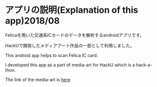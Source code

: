 # アプリの説明(Explanation of this app)2018/08
Felicaを用いた交通系ICカードのデータを解析するandroidアプリです。

HackUで開発したメディアアート作品の一部として利用しました。

This android app helps to scan Felica IC card.

I developed this app as a part of media-art for HackU which is a hack-a-thon.

The link of the media-art is [here](https://github.com/shun-shun123/FeliCaVisualize)